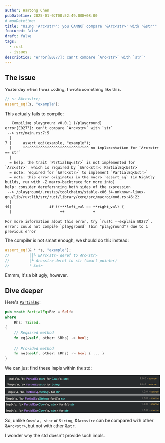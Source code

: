 ```yaml
---
author: Hantong Chen
pubDatetime: 2025-01-07T00:52:49.000+08:00
# modDatetime: 
title: "Using 'Arc<str>': you CANNOT compare '&Arc<str>' with '&str'"
featured: false
draft: false
tags:
  - rust
  - issues
description: "error[E0277]: can't compare `Arc<str>` with `str`"
---
```


## The issue

Yesterday when I was coding, I wrote something like this:

```rust
// s: &Arc<str>;
assert_eq!(s, "example");
```

This actually fails to compile:

```stderr
   Compiling playground v0.0.1 (/playground)
error[E0277]: can't compare `Arc<str>` with `str`
 --> src/main.rs:7:5
  |
7 |     assert_eq!(example, "example");
  |     ^^^^^^^^^^^^^^^^^^^^^^^^^^^^^^ no implementation for `Arc<str> == str`
  |
  = help: the trait `PartialEq<str>` is not implemented for `Arc<str>`, which is required by `&Arc<str>: PartialEq<&str>`
  = note: required for `&Arc<str>` to implement `PartialEq<&str>`
  = note: this error originates in the macro `assert_eq` (in Nightly builds, run with -Z macro-backtrace for more info)
help: consider dereferencing both sides of the expression
 --> /playground/.rustup/toolchains/stable-x86_64-unknown-linux-gnu/lib/rustlib/src/rust/library/core/src/macros/mod.rs:46:22
  |
46|                 if !(***left_val == **right_val) {
  |                      ++             +

For more information about this error, try `rustc --explain E0277`.
error: could not compile `playground` (bin "playground") due to 1 previous error
```

The compiler is not smart enough, we should do this instead:

```rust
assert_eq!(& * *s, "example");
//         ││└ &Arc<str> deref to Arc<str>
//         │└ Arc<str> deref to str (smart pointer)
//         └ &str
```

Emmm, it's a bit ugly, however.

## Dive deeper

Here's [`PartialEq`](https://doc.rust-lang.org/std/cmp/trait.PartialEq.html):

```rust
pub trait PartialEq<Rhs = Self>
where
    Rhs: ?Sized,
{
    // Required method
    fn eq(&self, other: &Rhs) -> bool;

    // Provided method
    fn ne(&self, other: &Rhs) -> bool { ... }
}
```

We can just find these impls within the std:

![impls](../../assets/images/25-01-07-Arc_str_1.png)
![impls](../../assets/images/25-01-07-Arc_str_2.png)
![impls](../../assets/images/25-01-07-Arc_str_4.png)
![impls](../../assets/images/25-01-07-Arc_str_3.png)

So, unlike `Cow<'a, str>` or `String`, &`Arc<str>` can be compared with other &`Arc<str>`, but not with other &`str`.

I wonder why the std doesn't provide such impls.
